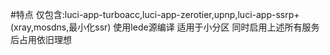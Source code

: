 #特点
仅包含:luci-app-turboacc,luci-app-zerotier,upnp,luci-app-ssrp+(xray,mosdns,最小化ssr)
使用lede源编译
适用于小分区
同时启用上述所有服务后占用依旧理想
